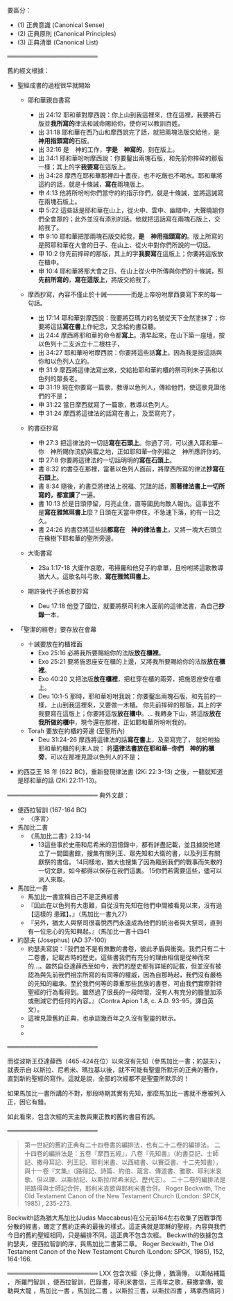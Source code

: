 要區分：
- (1) 正典意識 (Canonical Sense)
- (2) 正典原則 (Canonical Principles)
- (3) 正典清單 (Canonical List)

═════════════════════

舊約經文根據：
- 聖經成書的過程很早就開始
	- 耶和華親自書寫
		- 出 24:12 耶和華對摩西說：你上山到我這裡來，住在這裡，我要將石版並**我所寫的**律法和誡命賜給你，使你可以教訓百姓。
		- 出 31:18 耶和華在西乃山和摩西說完了話，就把兩塊法版交給他，是　**神用指頭寫的**石版。
		- 出 32:16 是　神的工作，**字是　神寫的**，刻在版上。
		- 出 34:1 耶和華吩咐摩西說：你要鑿出兩塊石版，和先前你摔碎的那版一樣；其上的字**我要寫**在這版上。
		- 出 34:28 摩西在耶和華那裡四十晝夜，也不吃飯也不喝水。耶和華將這約的話，就是十條誡，**寫在**兩塊版上。
		- 申 4:13 他將所吩咐你們當守的約指示你們，就是十條誡，並將這誡寫在兩塊石版上。
		- 申 5:22 這些話是耶和華在山上，從火中、雲中、幽暗中，大聲曉諭你們全會眾的；此外並沒有添別的話。他就把這話寫在兩塊石版上，交給我了。
		- 申 9:10 耶和華把那兩塊石版交給我，**是　神用指頭寫的**。版上所寫的是照耶和華在大會的日子、在山上、從火中對你們所說的一切話。
		- 申 10:2 你先前摔碎的那版，其上的字**我要寫**在這版上；你要將這版放在櫃中。
		- 申 10:4 耶和華將那大會之日、在山上從火中所傳與你們的十條誡，照**先前所寫的**，**寫在這版上**，將版交給我了。
	- 摩西抄寫，內容不僅止於十誡————而是上帝吩咐摩西要寫下來的每一句話。
		- 出 17:14 耶和華對摩西說：我要將亞瑪力的名號從天下全然塗抹了；你要將這話**寫在書**上作紀念，又念給約書亞聽。
		- 出 24:4 摩西將耶和華的命令都**寫上**。清早起來，在山下築一座壇，按以色列十二支派立十二根柱子，
		- 出 34:27 耶和華吩咐摩西說：你要將這些話**寫上**，因為我是按這話與你和以色列人立約。
		- 申 31:9 摩西將這律法寫出來，交給抬耶和華約櫃的祭司利未子孫和以色列的眾長老。
		- 申 31:19 現在你要寫一篇歌，教導以色列人，傳給他們，使這歌見證他們的不是；
		- 申 31:22 當日摩西就寫了一篇歌，教導以色列人。
		- 申 31:24 摩西將這律法的話寫在書上，及至寫完了，
	- 約書亞抄寫
		- 申 27:3 把這律法的一切話**寫在石頭上**。你過了河，可以進入耶和華─你　神所賜你流奶與蜜之地，正如耶和華─你列祖之　神所應許你的。
		- 申 27:8 你要將這律法的一切話明明的**寫在石頭上**。
		- 書 8:32 約書亞在那裡，當著以色列人面前，將摩西所寫的律法**抄寫在石頭上**。
		- 書 8:34 隨後，約書亞將律法上祝福、咒詛的話，**照著律法書上一切所寫的，都宣讀**了一遍。
		- 書 10:13 於是日頭停留，月亮止住，直等國民向敵人報仇。這事豈不是**寫在雅煞珥書上**麼？日頭在天當中停住，不急速下落，約有一日之久。
		- 書 24:26 約書亞將這些話**都寫在　神的律法書上**，又將一塊大石頭立在橡樹下耶和華的聖所旁邊。
	- 大衛書寫
		- 2Sa 1:17-18 大衛作哀歌，弔掃羅和他兒子約拿單，且吩咐將這歌教導猶大人。這歌名叫弓歌，**寫在雅煞珥書上**。

	- 期許後代子孫也要抄寫
		- Deu 17:18 他登了國位，就要將祭司利未人面前的這律法書，為自己**抄錄**一本， 






- 「聖潔的經卷」要存放在會幕
	- 十誡要放在約櫃裡面
		- Exo 25:16 必將我所要賜給你的法版**放在櫃裡**。
		- Exo 25:21 要將施恩座安在櫃的上邊，又將我所要賜給你的法版**放在櫃裡**。 
		- Exo 40:20 又把法版**放在櫃裡**，把杠穿在櫃的兩旁，把施恩座安在櫃上。 
		- Deu 10:1-5 那時，耶和華吩咐我說：你要鑿出兩塊石版，和先前的一樣，上山到我這裡來，又要做一木櫃。 你先前摔碎的那版，其上的字我要寫在這版上；你要將這版**放在櫃中**。... 我轉身下山，將這版**放在我所做的櫃中**，現今還在那裡，正如耶和華所吩咐我的。 
	- Torah 要放在約櫃的旁邊 (至聖所內)
		- Deu 31:24-26 摩西將這律法的話**寫在書上**，及至寫完了， 就吩咐抬耶和華約櫃的利未人說： 將**這律法書放在耶和華─你們　神的約櫃旁**，可以在那裡見證以色列人的不是； 
- 約西亞王 18 年 (622 BC)，重新發現律法書 (2Ki 22:3-13) 之後，一聽就知道是耶和華的話 (2Ki  22:11-13)。


═════════════════════
典外文獻：
- 便西拉智訓 (167-164 BC)
	- 〈序言〉
- 馬加比二書
	- 《馬加比二書》2.13-14
		- 13這些事於史冊和尼希米的回憶錄中，都有詳盡記載，並且據說他建立了一間圖書館，搜集有關列王、眾先知和大衛的書，以及列王有關獻祭的書信。 14同樣地，猶大也搜集了因為臨到我們的戰事而失散的一切文獻，如今都得以保存在我們這裏。 15你們若需要這些，儘可以派人來取。
- 馬加比一書
	- 馬加比一書宣稱自己不是正典經書
	- 『因此在以色列有大患難，自從沒有先知在他們中間被看見以來，沒有過【這樣的 患難】。』（馬加比一書九27） 
	- 『另外，猶太人與祭司很喜悅西門永遠成為他們的統治者與大祭司，直到有一位忠心的先知興起。』（馬加比一書十四41
- 約瑟夫 (Josephus) (AD 37-100)
	- 約瑟夫寫說：『我們並不是有無數的書卷，彼此矛盾與衝突。我們只有二十二卷書，記載古時的歷史。這些書我們有充分的理由相信是從神而來的…。雖然自亞達薛西至如今，我們的歷史都有詳細的記載，但並沒有被認為與先前我們祖宗所寫的有同等的權威，因為自那時起，我們沒有嚴格的先知的繼承。至於我們何等的尊重那些民族的書卷，可由我們實際對待聖經的行為看得到。雖然過了很長的一段時間，沒有人有充分的膽量加添或刪減它們任何的內容。』（Contra Apion 1.8, c. A.D. 93-95，譯自英文）。
	- 這裡見證舊約正典，也承認幾百年之久沒有聖靈的默示。
	- 
	- 
	
═════════════════════

而從波斯王亞達薛西（465-424在位）以來沒有先知（參馬加比一書；約瑟夫），就表示自 以斯拉、尼希米、瑪拉基以後，就不可能有聖靈所默示的正典的著作，直到新約聖經的寫作。這就是說，全部的次經都不是聖靈所默示的！

如果馬加比一書所講的不對，那段時期其實有先知，那麼馬加比一書就不應被列入正，因它有錯。

如此看來，包含次經的天主教與東正教的舊約書目有誤。


═════════════════════
> 第一世紀的舊約正典有二十四卷書的編排法，也有二十二卷的編排法。
二十四卷的編排法是：五卷『摩西五經』，八卷『先知書』（約書亞記、士師記、撒母耳記、列王記、耶利米書、以西結書、以賽亞書、十二先知書），與十一卷『文集』（路得記、詩篇、約伯、箴言、傳道書、雅歌、耶利米哀歌、但以理、以斯帖記、以斯拉/尼希米記、歷代志）。
二十二卷的編排法是把路得與士師記合併，耶利米哀歌與耶利米書合併。
Roger Beckwith, The Old Testament Canon of the New Testament Church (London: SPCK, 1985) , 235-273.

Beckwith認為猶大馬加比(Judas Maccabeus)在公元前164左右收集了因戰爭而分散的經書，確定了舊約正典的最後的樣式。這正典就是耶穌的聖經，內容與我們今日的舊約聖經相同，只是編排不同。這正典不包含次經。 
Beckwith的依據包含約瑟夫，便西拉智訓的序，與馬加比二書第二章。
Roger Beckwith,  The Old Testament Canon of the New Testament Church (London: SPCK, 1985), 152, 164-166.


═════════════════════
LXX 包含次經（多比傳 ，猶滴傳， 以斯帖補篇 ， 所羅門智訓 ，便西拉智訓，巴錄書，耶利米書信，三青年之歌，蘇撒拿傳，彼勒與大龍 ，馬加比一書 ，馬加比二書 ，以斯拉三書，以斯拉四書 ，瑪拿西禱詞 ） 



